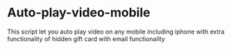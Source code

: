 # Auto-play-video-mobile
This script let you auto play video on any mobile including iphone with extra functionality of hidden gift card with email functionality
